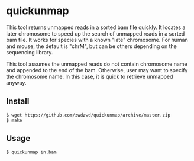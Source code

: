 # quickunmap

This tool returns unmapped reads in a sorted bam file quickly. 
It locates a later chromosome to speed up the search of unmapped reads in a sorted bam file.
It works for species with a known "late" chromosome. For human and mouse, the default is "chrM", but
can be others depending on the sequencing library.

This tool assumes the unmapped reads do not contain chromosome name and appended to the end of the bam. Otherwise, user may want to specify the chromosome name. In this case, it is quick to retrieve unmapped anyway.

## Install

```
$ wget https://github.com/zwdzwd/quickunmap/archive/master.zip
$ make
```

## Usage
```
$ quickunmap in.bam
```
